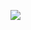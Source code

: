 <img src="https://sun9-74.userapi.com/impg/CmSPj6TDu89pwvAbFoPRa7xkCXoZ0bQwPLmPCQ/mnqBDeAF00s.jpg?size=604x454&quality=96&sign=73d366c305bbf0e6e227f3920aeee09d&type=album"/></h1>



